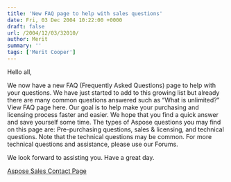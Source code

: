 ```yaml
---
title: 'New FAQ page to help with sales questions'
date: Fri, 03 Dec 2004 10:22:00 +0000
draft: false
url: /2004/12/03/32010/
author: Merit
summary: ''
tags: ['Merit Cooper']
---
```


Hello all,

We now have a new FAQ (Frequently Asked Questions) page to help with your questions. We have just started to add to this growing list but already there are many common questions answered such as “What is unlimited?” View FAQ page here. Our goal is to help make your purchasing and licensing process faster and easier. We hope that you find a quick answer and save yourself some time. The types of Aspose questions you may find on this page are: Pre-purchasing questions, sales & licensing, and technical questions. Note that the technical questions may be common. For more technical questions and assistance, please use our Forums.

We look forward to assisting you. Have a great day.

[Aspose Sales Contact Page][1]




[1]: https://about.aspose.com/contact



